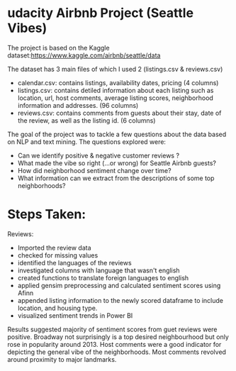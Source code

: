 # udacity Airbnb Project (Seattle Vibes)

The project is based on the Kaggle dataset:https://www.kaggle.com/airbnb/seattle/data

The dataset has 3 main files of which I used 2 (listings.csv & reviews.csv)
- calendar.csv: contains listings, availability dates, pricing (4 columns)
- listings.csv: contains detiled information about each listing such as location, url, host comments, average listing scores, neighborhood information and addresses. (96 columns)
- reviews.csv: contains comments from guests about their stay, date of the review, as well as the listing id. (6 columns)

The goal of the project was to tackle a few questions about the data based on NLP and text mining. The questions explored were: 
- Can we identify positive & negative customer reviews ?
- What made the vibe so right (…or wrong) for Seattle Airbnb guests?
- How did neighborhood sentiment change over time?
- What information can we extract from the descriptions of some top neighborhoods?

# Steps Taken:
Reviews: 
- Imported the review data
- checked for missing values
- identified the languages of the reviews
- investigated columns with language that wasn't english 
- created functions to translate foreign languages to english 
- applied gensim preprocessing and calculated sentiment scores using Afinn
- appended listing information to the newly scored dataframe to include location, and housing type. 
- visualized sentiment trends in Power BI


Results suggested majority of sentiment scores from guet reviews were positive. 
Broadway not surprisingly is a top desired neighbourhood but only rose in popularity around 2013.
Host comments were a good indicator for depicting the general vibe of the neighborhoods. Most comments revolved around proximity to major landmarks.


